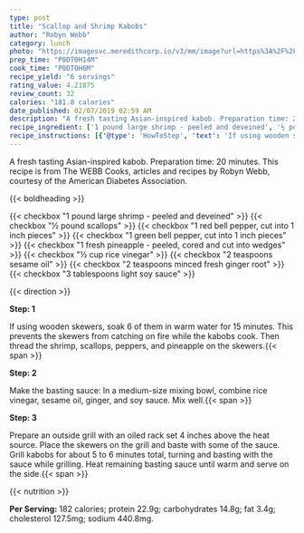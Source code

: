 ```yaml
---
type: post
title: "Scallop and Shrimp Kabobs"
author: "Robyn Webb"
category: lunch
photo: "https://imagesvc.meredithcorp.io/v3/mm/image?url=https%3A%2F%2Fimages.media-allrecipes.com%2Fuserphotos%2F856398.jpg"
prep_time: "P0DT0H14M"
cook_time: "P0DT0H6M"
recipe_yield: "6 servings"
rating_value: 4.21875
review_count: 32
calories: "181.8 calories"
date_published: 02/07/2019 02:59 AM
description: "A fresh tasting Asian-inspired kabob. Preparation time: 20 minutes. This recipe is from The WEBB Cooks, articles and recipes by Robyn Webb, courtesy of the American Diabetes Association."
recipe_ingredient: ['1 pound large shrimp - peeled and deveined', '½ pound scallops', '1 red bell pepper, cut into 1 inch pieces', '1 green bell pepper, cut into 1 inch pieces', '1 fresh pineapple - peeled, cored and cut into wedges', '½ cup rice vinegar', '2 teaspoons sesame oil', '2 teaspoons minced fresh ginger root', '3 tablespoons light soy sauce']
recipe_instructions: [{'@type': 'HowToStep', 'text': 'If using wooden skewers, soak 6 of them in warm water for 15 minutes. This prevents the skewers from catching on fire while the kabobs cook. Then thread the shrimp, scallops, peppers, and pineapple on the skewers.\n'}, {'@type': 'HowToStep', 'text': 'Make the basting sauce: In a medium-size mixing bowl, combine rice vinegar, sesame oil, ginger, and soy sauce. Mix well.\n'}, {'@type': 'HowToStep', 'text': 'Prepare an outside grill with an oiled rack set 4 inches above the heat source. Place the skewers on the grill and baste with some of the sauce. Grill kabobs for about 5 to 6 minutes total, turning and basting with the sauce while grilling. Heat remaining basting sauce until warm and serve on the side.\n'}]
---
```


A fresh tasting Asian-inspired kabob. Preparation time: 20 minutes. This recipe is from The WEBB Cooks, articles and recipes by Robyn Webb, courtesy of the American Diabetes Association. 

{{< boldheading >}}

{{< checkbox "1 pound large shrimp - peeled and deveined" >}}
{{< checkbox "½ pound scallops" >}}
{{< checkbox "1  red bell pepper, cut into 1 inch pieces" >}}
{{< checkbox "1  green bell pepper, cut into 1 inch pieces" >}}
{{< checkbox "1  fresh pineapple - peeled, cored and cut into wedges" >}}
{{< checkbox "½ cup rice vinegar" >}}
{{< checkbox "2 teaspoons sesame oil" >}}
{{< checkbox "2 teaspoons minced fresh ginger root" >}}
{{< checkbox "3 tablespoons light soy sauce" >}}


{{< direction >}}

**Step: 1**

If using wooden skewers, soak 6 of them in warm water for 15 minutes. This prevents the skewers from catching on fire while the kabobs cook. Then thread the shrimp, scallops, peppers, and pineapple on the skewers.{{< span >}}

**Step: 2**

Make the basting sauce: In a medium-size mixing bowl, combine rice vinegar, sesame oil, ginger, and soy sauce. Mix well.{{< span >}}

**Step: 3**

Prepare an outside grill with an oiled rack set 4 inches above the heat source. Place the skewers on the grill and baste with some of the sauce. Grill kabobs for about 5 to 6 minutes total, turning and basting with the sauce while grilling. Heat remaining basting sauce until warm and serve on the side.{{< span >}}

{{< nutrition >}}

**Per Serving:** 182 calories; protein 22.9g; carbohydrates 14.8g; fat 3.4g; cholesterol 127.5mg; sodium 440.8mg.